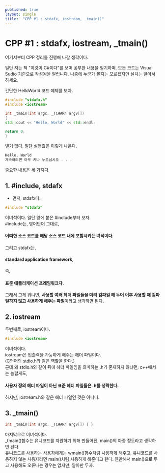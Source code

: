 ```yaml
---
published: true
layout: single
title:  "CPP #1 : stdafx, iostream, _tmain()"
---
```


# **CPP #1 : stdafx, iostream, _tmain()**
 
여기서부터 CPP 정리를 진행해 나갈 생각이다. 

일단 저는 책 "이것이 C#이다"를 보며 공부한 내용을 필기하며, 모든 코드는 Visual Sudio 기준으로 작성됨을 알립니다.
나중에 누군가 볼지는 모르겠지만 설치는 알아서 하세요.
 
 
간단한 HelloWorld 코드 예제를 보자.
```cpp
#include "stdafx.h"
#include <iostream>

int _tmain(int argc, _TCHAR* argv[])
{
std::cout << "Hello, World" << std::endl;

return 0;
}
```

별거 없다. 
일단 실행값은 이렇게 나온다.

```cpp
Hello, World
계속하려면 아무 키나 누르십시오 . . .
```

중요한 내용은 세 가지다.

## **1. #include, stdafx**

- 먼저, stdafx다. 
```cpp
#include "stdafx"
```
이녀석이다.
일단 앞에 붙은 #indlude부터 보자.  
#include는, 영어단어 그대로,  
#### 어떠한 소스 코드를 해당 소스 코드 내에 포함시키는 녀석이다. 
그리고 stdafx는, 
#### standard application framework, 
즉, 
#### 표준 애플리케이션 프레임워크다.
그래서 그게 뭐냐면, **사용할 여러 헤더 파일들을 미리 컴파일 해 두어 이후 사용할 때 컴파일하지 않고 사용하게 해주는 파일**이라고 생각하면 된다.

## **2. iostream**
두번째로, iostream이다.
```cpp
#include <iostream>
```
이녀석이다.  
iostream은 입출력을 가능하게 해주는 헤더 파일이다.  
(C언어의 stdio.h와 같은 역할을 한다.)  
근데 왜 stdio.h와 같이 뒤에 헤더 파일임을 의미하는 .h가 존재하지 않냐면, c++에서는 놀랍게도, 
#### 사용자 정의 헤더 파일이 아닌 표준 헤더 파일들은 .h를 생략한다.
하지만, iostream.h와 같은 헤더 파일인 것은 아니다.

## **3. _tmain()**
```cpp
int _tmain(int argc, _TCHAR* argv[]) { }
```
마지막으로 이녀석이다.  
_tmain()함수는 유니코드를 지원하기 위해 만들어진, main()의 아종 정도라고 생각하면 된다.  
유니코드를 사용하는 사용자에게는 wmain()함수처럼 사용하게 해주고, 유니코드를 사용하지 않는 사용자라면 main()처럼 사용하게 해준다고 한다. 웬만해서 main()으로 두고 사용해도 오류나는 경우는 없지만, 알아만 두자.



